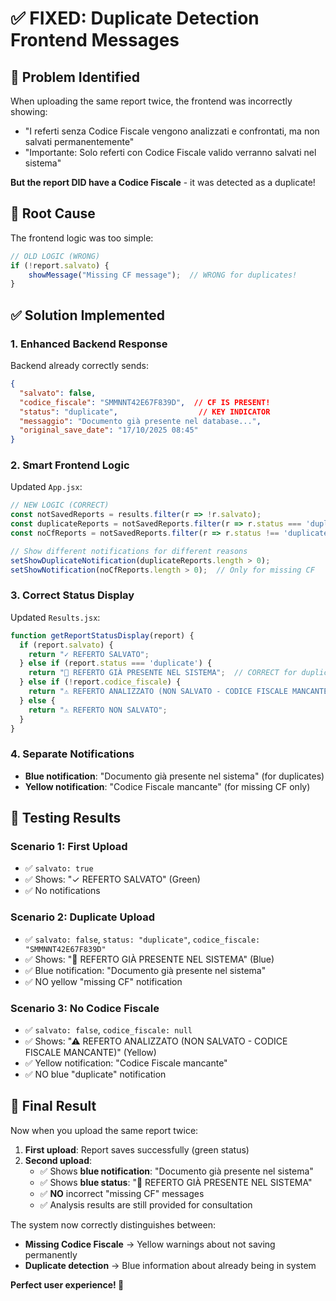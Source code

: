 # ✅ **FIXED: Duplicate Detection Frontend Messages**

## 🎯 **Problem Identified**
When uploading the same report twice, the frontend was incorrectly showing:
- "I referti senza Codice Fiscale vengono analizzati e confrontati, ma non salvati permanentemente"
- "Importante: Solo referti con Codice Fiscale valido verranno salvati nel sistema"

**But the report DID have a Codice Fiscale** - it was detected as a duplicate!

## 🔧 **Root Cause**
The frontend logic was too simple:
```javascript
// OLD LOGIC (WRONG)
if (!report.salvato) {
    showMessage("Missing CF message");  // WRONG for duplicates!
}
```

## ✅ **Solution Implemented**

### **1. Enhanced Backend Response**
Backend already correctly sends:
```json
{
  "salvato": false,
  "codice_fiscale": "SMMNNT42E67F839D",  // CF IS PRESENT!
  "status": "duplicate",                  // KEY INDICATOR
  "messaggio": "Documento già presente nel database...",
  "original_save_date": "17/10/2025 08:45"
}
```

### **2. Smart Frontend Logic** 
Updated `App.jsx`:
```javascript
// NEW LOGIC (CORRECT)
const notSavedReports = results.filter(r => !r.salvato);
const duplicateReports = notSavedReports.filter(r => r.status === 'duplicate');
const noCfReports = notSavedReports.filter(r => r.status !== 'duplicate' && !r.codice_fiscale);

// Show different notifications for different reasons
setShowDuplicateNotification(duplicateReports.length > 0);
setShowNotification(noCfReports.length > 0);  // Only for missing CF
```

### **3. Correct Status Display**
Updated `Results.jsx`:
```javascript
function getReportStatusDisplay(report) {
  if (report.salvato) {
    return "✓ REFERTO SALVATO";
  } else if (report.status === 'duplicate') {
    return "📄 REFERTO GIÀ PRESENTE NEL SISTEMA";  // CORRECT for duplicates
  } else if (!report.codice_fiscale) {
    return "⚠ REFERTO ANALIZZATO (NON SALVATO - CODICE FISCALE MANCANTE)";
  } else {
    return "⚠ REFERTO NON SALVATO";
  }
}
```

### **4. Separate Notifications**
- **Blue notification**: "Documento già presente nel sistema" (for duplicates)
- **Yellow notification**: "Codice Fiscale mancante" (for missing CF only)

## 🧪 **Testing Results**

### **Scenario 1: First Upload**
- ✅ `salvato: true`
- ✅ Shows: "✓ REFERTO SALVATO" (Green)
- ✅ No notifications

### **Scenario 2: Duplicate Upload**
- ✅ `salvato: false`, `status: "duplicate"`, `codice_fiscale: "SMMNNT42E67F839D"`
- ✅ Shows: "📄 REFERTO GIÀ PRESENTE NEL SISTEMA" (Blue)
- ✅ Blue notification: "Documento già presente nel sistema"
- ✅ NO yellow "missing CF" notification

### **Scenario 3: No Codice Fiscale**
- ✅ `salvato: false`, `codice_fiscale: null`
- ✅ Shows: "⚠ REFERTO ANALIZZATO (NON SALVATO - CODICE FISCALE MANCANTE)" (Yellow)
- ✅ Yellow notification: "Codice Fiscale mancante"
- ✅ NO blue "duplicate" notification

## 🎉 **Final Result**

Now when you upload the same report twice:

1. **First upload**: Report saves successfully (green status)
2. **Second upload**: 
   - ✅ Shows **blue notification**: "Documento già presente nel sistema"
   - ✅ Shows **blue status**: "📄 REFERTO GIÀ PRESENTE NEL SISTEMA"
   - ✅ **NO** incorrect "missing CF" messages
   - ✅ Analysis results are still provided for consultation

The system now correctly distinguishes between:
- **Missing Codice Fiscale** → Yellow warnings about not saving permanently  
- **Duplicate detection** → Blue information about already being in system

**Perfect user experience! 🚀**
